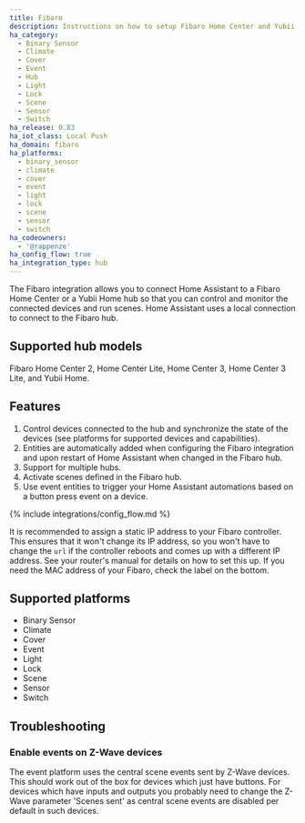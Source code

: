 ```yaml
---
title: Fibaro
description: Instructions on how to setup Fibaro Home Center and Yubii Home within Home Assistant.
ha_category:
  - Binary Sensor
  - Climate
  - Cover
  - Event
  - Hub
  - Light
  - Lock
  - Scene
  - Sensor
  - Switch
ha_release: 0.83
ha_iot_class: Local Push
ha_domain: fibaro
ha_platforms:
  - binary_sensor
  - climate
  - cover
  - event
  - light
  - lock
  - scene
  - sensor
  - switch
ha_codeowners:
  - '@rappenze'
ha_config_flow: true
ha_integration_type: hub
---
```


The Fibaro integration allows you to connect Home Assistant to a Fibaro Home Center or a Yubii Home hub so that you can control and monitor the connected devices and run scenes. Home Assistant uses a local connection to connect to the Fibaro hub.

## Supported hub models

Fibaro Home Center 2, Home Center Lite, Home Center 3, Home Center 3 Lite, and Yubii Home.

## Features

1. Control devices connected to the hub and synchronize the state of the devices (see platforms for supported devices and capabilities).
2. Entities are automatically added when configuring the Fibaro integration and upon restart of Home Assistant when changed in the Fibaro hub.
3. Support for multiple hubs.
4. Activate scenes defined in the Fibaro hub.
5. Use event entities to trigger your Home Assistant automations based on a button press event on a device.

{% include integrations/config_flow.md %} 

<div class='note'>

It is recommended to assign a static IP address to your Fibaro controller. This ensures that it won't change its IP address, so you won't have to change the `url` if the controller reboots and comes up with a different IP address. See your router's manual for details on how to set this up. If you need the MAC address of your Fibaro, check the label on the bottom.

</div>

## Supported platforms

- Binary Sensor
- Climate
- Cover
- Event
- Light
- Lock
- Scene
- Sensor
- Switch

## Troubleshooting

### Enable events on Z-Wave devices
The event platform uses the central scene events sent by Z-Wave devices.
This should work out of the box for devices which just have buttons.
For devices which have inputs and outputs you probably need to change the Z-Wave parameter 'Scenes sent' as central scene events are disabled per default in such devices.
